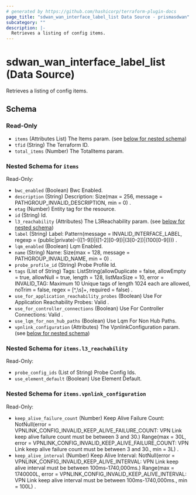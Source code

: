 ```yaml
---
# generated by https://github.com/hashicorp/terraform-plugin-docs
page_title: "sdwan_wan_interface_label_list Data Source - prismasdwan"
subcategory: ""
description: |-
  Retrieves a listing of config items.
---
```


# sdwan_wan_interface_label_list (Data Source)

Retrieves a listing of config items.



<!-- schema generated by tfplugindocs -->
## Schema

### Read-Only

- `items` (Attributes List) The Items param. (see [below for nested schema](#nestedatt--items))
- `tfid` (String) The Terraform ID.
- `total_items` (Number) The TotalItems param.

<a id="nestedatt--items"></a>
### Nested Schema for `items`

Read-Only:

- `bwc_enabled` (Boolean) Bwc Enabled.
- `description` (String) Description: Size(max = 256, message = PATHGROUP_INVALID_DESCRIPTION, min = 0) .
- `etag` (Number) Entity tag for the resource.
- `id` (String) Id.
- `l3_reachability` (Attributes) The L3Reachability param. (see [below for nested schema](#nestedatt--items--l3_reachability))
- `label` (String) Label: Pattern(message = INVALID_INTERFACE_LABEL, regexp = (public|private)-(([1-9])|([1-2][0-9])|(3[0-2])|(100[0-9]))) .
- `lqm_enabled` (Boolean) Lqm Enabled.
- `name` (String) Name: Size(max = 128, message = PATHGROUP_INVALID_NAME, min = 0) .
- `probe_profile_id` (String) Probe Profile Id.
- `tags` (List of String) Tags: ListString(allowDuplicate = false, allowEmpty = true, allowNull = true, length = 128, listMaxSize = 10, error = INVALID_TAG: Maximum 10 Unique tags of length 1024 each are allowed, noTrim = false, regex = [^,\\s]+, required = false) .
- `use_for_application_reachability_probes` (Boolean) Use For Application Reachability Probes: Valid .
- `use_for_controller_connections` (Boolean) Use For Controller Connections: Valid .
- `use_lqm_for_non_hub_paths` (Boolean) Use Lqm For Non Hub Paths.
- `vpnlink_configuration` (Attributes) The VpnlinkConfiguration param. (see [below for nested schema](#nestedatt--items--vpnlink_configuration))

<a id="nestedatt--items--l3_reachability"></a>
### Nested Schema for `items.l3_reachability`

Read-Only:

- `probe_config_ids` (List of String) Probe Config Ids.
- `use_element_default` (Boolean) Use Element Default.


<a id="nestedatt--items--vpnlink_configuration"></a>
### Nested Schema for `items.vpnlink_configuration`

Read-Only:

- `keep_alive_failure_count` (Number) Keep Alive Failure Count: NotNull(error = VPNLINK_CONFIG_INVALID_KEEP_ALIVE_FAILURE_COUNT: VPN Link keep alive failure count must be between 3 and 30.) Range(max = 30L, error = VPNLINK_CONFIG_INVALID_KEEP_ALIVE_FAILURE_COUNT: VPN Link keep alive failure count must be between 3 and 30., min = 3L) .
- `keep_alive_interval` (Number) Keep Alive Interval: NotNull(error = VPNLINK_CONFIG_INVALID_KEEP_ALIVE_INTERVAL: VPN Link keep alive interval must be between 100ms-1740,000ms.) Range(max = 1740000L, error = VPNLINK_CONFIG_INVALID_KEEP_ALIVE_INTERVAL: VPN Link keep alive interval must be between 100ms-1740,000ms., min = 100L) .
